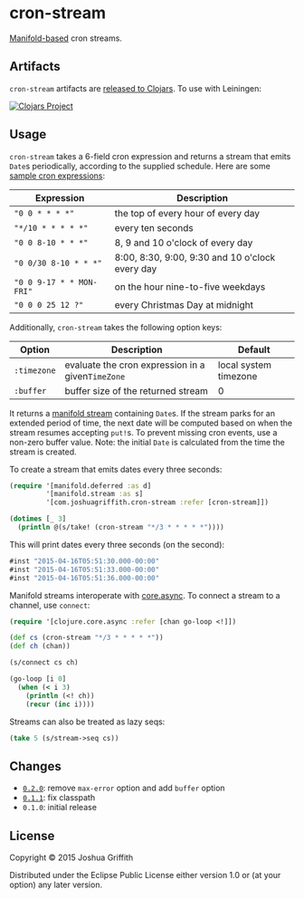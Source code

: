 # cron-stream

[Manifold-based][manifold] cron streams.

## Artifacts

`cron-stream` artifacts are [released to Clojars][clojars-cs]. To use
with Leiningen:

[![Clojars Project](http://clojars.org/com.joshuagriffith/cron-stream/latest-version.svg)][clojars-cs]

## Usage

`cron-stream` takes a 6-field cron expression and returns a stream
that emits `Date`s periodically, according to the supplied
schedule. Here are some [sample cron expressions][]:

Expression               | Description
------------------------ | -----------------------------------------------
`"0 0 * * * *"`          | the top of every hour of every day
`"*/10 * * * * *"`       | every ten seconds
`"0 0 8-10 * * *"`       | 8, 9 and 10 o'clock of every day
`"0 0/30 8-10 * * *"`    | 8:00, 8:30, 9:00, 9:30 and 10 o'clock every day
`"0 0 9-17 * * MON-FRI"` | on the hour nine-to-five weekdays
`"0 0 0 25 12 ?"`        | every Christmas Day at midnight

Additionally, `cron-stream` takes the following option keys:

Option      | Description                                       | Default
----------- | ------------------------------------------------- | ---------------------
`:timezone` | evaluate the cron expression in a given`TimeZone` | local system timezone
`:buffer`   | buffer size of the returned stream                | 0

It returns a [manifold stream][] containing `Date`s. If the stream
parks for an extended period of time, the next date will be computed
based on when the stream resumes accepting `put!`s. To prevent missing
cron events, use a non-zero buffer value. Note: the initial `Date` is
calculated from the time the stream is created.

To create a stream that emits dates every three seconds:

```clj
(require '[manifold.deferred :as d]
         '[manifold.stream :as s]
         '[com.joshuagriffith.cron-stream :refer [cron-stream]])

(dotimes [_ 3]
  (println @(s/take! (cron-stream "*/3 * * * * *"))))
```

This will print dates every three seconds (on the second):

```clj
#inst "2015-04-16T05:51:30.000-00:00"
#inst "2015-04-16T05:51:33.000-00:00"
#inst "2015-04-16T05:51:36.000-00:00"
```

Manifold streams interoperate with [core.async][]. To connect a stream
to a channel, use `connect`:

```clj
(require '[clojure.core.async :refer [chan go-loop <!]])

(def cs (cron-stream "*/3 * * * * *"))
(def ch (chan))

(s/connect cs ch)

(go-loop [i 0]
  (when (< i 3)
    (println (<! ch))
    (recur (inc i))))
```

Streams can also be treated as lazy seqs:

```clj
(take 5 (s/stream->seq cs))
```

## Changes

- [`0.2.0`][v0.2.0]: remove `max-error` option and add `buffer` option
- [`0.1.1`][v0.1.1]: fix classpath
- `0.1.0`: initial release

## License

Copyright © 2015 Joshua Griffith

Distributed under the Eclipse Public License either version 1.0 or (at
your option) any later version.

[clojars-cs]: https://clojars.org/com.joshuagriffith/cron-stream
[core.async]: https://github.com/clojure/core.async
[manifold stream]: https://github.com/ztellman/manifold/blob/master/docs/stream.md
[manifold]: https://github.com/ztellman/manifold
[sample cron expressions]: http://docs.spring.io/spring/docs/current/javadoc-api/org/springframework/scheduling/support/CronSequenceGenerator.html
[v0.1.1]: https://github.com/hadronzoo/cron-stream/compare/0.1.0...0.1.1
[v0.2.0]: https://github.com/hadronzoo/cron-stream/compare/0.1.1...0.2.0
